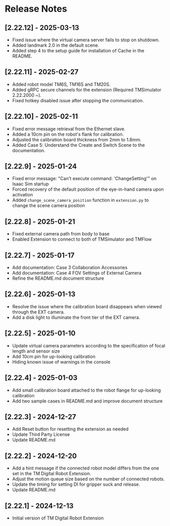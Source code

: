 # Release Notes

## [2.22.12] - 2025-03-13

-   Fixed issue where the virtual camera server fails to stop on shutdown.
-   Added landmark 2.0 in the default scene.
-   Added step 4 to the setup guide for installation of Cache in the README.

## [2.22.11] - 2025-02-27

-   Added robot model TM6S, TM16S and TM20S.
-   Added gRPC secure channels for the extension (Required TMSimulator 2.22.2000 ~).
-   Fixed hotkey disabled issue after stopping the communication.

## [2.22.10] - 2025-02-11

-   Fixed error message retrieval from the Ethernet slave.
-   Added a 10cm pin on the robot's flank for calibration.
-   Adjusted the calibration board thickness from 2mm to 1.8mm.
-   Added Case 5: Understand the Create and Switch Scene to the documentation.

## [2.22.9] - 2025-01-24

-   Fixed error message: "Can't execute command: 'ChangeSetting'" on Isaac Sim startup
-   Forced recovery of the default position of the eye-in-hand camera upon activation
-   Added `change_scene_camera_position` function in `extension.py` to change the scene camera position

## [2.22.8] - 2025-01-21

-   Fixed external camera path from body to base
-   Enabled Extension to connect to both of TMSimulator and TMFlow

## [2.22.7] - 2025-01-17

-   Add documentation: Case 3 Collaboration Accessories
-   Add documentation: Case 4 FOV Settings of External Camera
-   Refine the README.md document structure

## [2.22.6] - 2025-01-13

-   Resolve the issue where the calibration board disappears when viewed through the EXT camera.
-   Add a disk light to illuminate the front tier of the EXT camera.

## [2.22.5] - 2025-01-10

-   Update virtual camera parameters according to the specification of focal length and sensor size
-   Add 10cm pin for up-looking calibration
-   Hiding known issue of warnings in the console

## [2.22.4] - 2025-01-03

-   Add small calibration board attached to the robot flange for up-looking calibration
-   Add two sample cases in README.md and improve document structure

## [2.22.3] - 2024-12-27

-   Add Reset button for resetting the extension as needed
-   Update Third Party License
-   Update README.md

## [2.22.2] - 2024-12-20

-   Add a hint message if the connected robot model differs from the one set in the TM Digital Robot Extension.
-   Adjust the motion queue size based on the number of connected robots.
-   Update the timing for setting DI for gripper suck and release.
-   Update README.md

## [2.22.1] - 2024-12-13

-   Initial version of TM Digital Robot Extension
